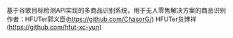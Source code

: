 基于谷歌目标检测API实现的多商品识别系统，用于无人零售解决方案的商品识别
作者：HFUTer郭义臣(https://github.com/ChasorG/) HFUTer贠博祥(https://github.com/hfut-xc-yun)